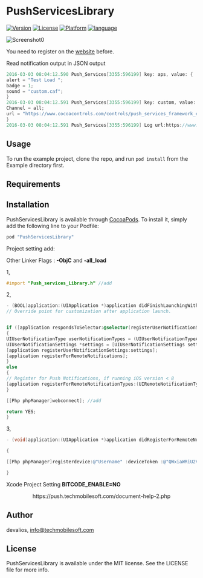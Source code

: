 # PushServicesLibrary

<!--[![CI Status](http://img.shields.io/travis/devalios/PushServicesLibrary.svg?style=flat)](https://travis-ci.org/devalios/PushServicesLibrary)-->
[![Version](https://img.shields.io/cocoapods/v/PushServicesLibrary.svg?style=flat)](http://cocoapods.org/pods/PushServicesLibrary)
[![License](https://img.shields.io/cocoapods/l/PushServicesLibrary.svg?style=flat)](http://cocoapods.org/pods/PushServicesLibrary)
[![Platform](https://img.shields.io/cocoapods/p/PushServicesLibrary.svg?style=flat)](http://cocoapods.org/pods/PushServicesLibrary)
[![language](https://img.shields.io/badge/Language-Objective%20C-blue.svg)](http://cocoapods.org/pods/PushServicesLibrary)

![Screenshot0][img0]

You need to register on the <a href="https://service.techmobilesoft.com/Count/click.php?id=5">website</a> before.

Read notification output in JSON output
````objective-c
2016-03-03 08:04:12.590 Push_Services[3355:596199] key: aps, value: {
alert = "Test Load ";
badge = 1;
sound = "custom.caf";
}
2016-03-03 08:04:12.591 Push_Services[3355:596199] key: custom, value: {
Channel = all;
url = "https://www.cocoacontrols.com/controls/push_services_framework_example";
}
2016-03-03 08:04:12.591 Push_Services[3355:596199] Log url:https://www.cocoacontrols.com/controls/push_services_framework_example
````

## Usage

To run the example project, clone the repo, and run `pod install` from the Example directory first.

## Requirements

## Installation

PushServicesLibrary is available through [CocoaPods](http://cocoapods.org). To install
it, simply add the following line to your Podfile:

````ruby
pod "PushServicesLibrary"
````

Project setting add:

Other Linker Flags : <b>-ObjC</b> and  <b>-all_load</b>

1, 
````objective-c
#import "Push_services_Library.h" //add
````

2, 
````objective-c
- (BOOL)application:(UIApplication *)application didFinishLaunchingWithOptions:(NSDictionary *)launchOptions {
// Override point for customization after application launch.


if ([application respondsToSelector:@selector(registerUserNotificationSettings:)])
{
UIUserNotificationType userNotificationTypes = (UIUserNotificationTypeAlert | UIUserNotificationTypeBadge | UIUserNotificationTypeSound);
UIUserNotificationSettings *settings = [UIUserNotificationSettings settingsForTypes:userNotificationTypes categories:nil];
[application registerUserNotificationSettings:settings];
[application registerForRemoteNotifications];
}
else
{
// Register for Push Notifications, if running iOS version < 8 
[application registerForRemoteNotificationTypes:(UIRemoteNotificationTypeBadge | UIRemoteNotificationTypeAlert | UIRemoteNotificationTypeSound)];
}

[[Php phpManager]webconnect]; //add

return YES;
}
````
3, 
````objective-c  
- (void)application:(UIApplication *)application didRegisterForRemoteNotificationsWithDeviceToken:(NSData *)deviceToken

{

[[Php phpManager]registerdevice:@"Username" :deviceToken :@"QWxiaWRiU2VydmljZVB1c2g="]; //add

} 
````

Xcode Project Setting **BITCODE_ENABLE=NO**

<center>https://push.techmobilesoft.com/document-help-2.php</center>


[img0]:https://www.techmobilesoft.com/wp-content/uploads/2016/02/push_iphone-git.jpg



## Author

devalios, info@techmobilesoft.com

## License

PushServicesLibrary is available under the MIT license. See the LICENSE file for more info.
